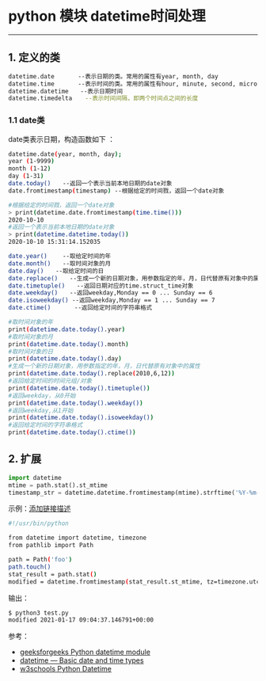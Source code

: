 #  python 模块 datetime时间处理



---
##  1. 定义的类　

```bash
datetime.date　　　　--表示日期的类。常用的属性有year, month, day
datetime.time　　　　--表示时间的类。常用的属性有hour, minute, second, microsecond
datetime.datetime　　--表示日期时间
datetime.timedelta　  --表示时间间隔，即两个时间点之间的长度
```

### 1.1 date类
date类表示日期，构造函数如下 ：

```bash
datetime.date(year, month, day);
year (1-9999)
month (1-12)
day (1-31)
date.today()　　--返回一个表示当前本地日期的date对象
date.fromtimestamp(timestamp) --根据给定的时间戮，返回一个date对象
```

```bash
#根据给定的时间戮，返回一个date对象
> print(datetime.date.fromtimestamp(time.time()))
2020-10-10
#返回一个表示当前本地日期的date对象
> print(datetime.datetime.today())
2020-10-10 15:31:14.152035
```


```bash
date.year() 　　--取给定时间的年
date.month()　　--取时间对象的月
date.day()　　--取给定时间的日
date.replace()　　--生成一个新的日期对象，用参数指定的年，月，日代替原有对象中的属性
date.timetuple()　　--返回日期对应的time.struct_time对象
date.weekday()　　--返回weekday,Monday == 0 ... Sunday == 6
date.isoweekday() --返回weekday,Monday == 1 ... Sunday == 7
date.ctime()　　　　--返回给定时间的字符串格式
```

```bash
#取时间对象的年
print(datetime.date.today().year)
#取时间对象的月
print(datetime.date.today().month)
#取时间对象的日
print(datetime.date.today().day)
#生成一个新的日期对象，用参数指定的年，月，日代替原有对象中的属性
print(datetime.date.today().replace(2010,6,12))
#返回给定时间的时间元组/对象
print(datetime.date.today().timetuple())
#返回weekday，从0开始
print(datetime.date.today().weekday())
#返回weekday,从1开始
print(datetime.date.today().isoweekday())
#返回给定时间的字符串格式
print(datetime.date.today().ctime())
```

## 2. 扩展
```python
import datetime
mtime = path.stat().st_mtime
timestamp_str = datetime.datetime.fromtimestamp(mtime).strftime('%Y-%m-%d-%H:%M')
```
示例：[添加链接描述](https://www.w3schools.com/python/python_datetime.asp)

```bash
#!/usr/bin/python

from datetime import datetime, timezone
from pathlib import Path

path = Path('foo')
path.touch()
stat_result = path.stat()
modified = datetime.fromtimestamp(stat_result.st_mtime, tz=timezone.utc)
```

输出：

```bash
$ python3 test.py 
modified 2021-01-17 09:04:37.146791+00:00
```

参考：

 - [geeksforgeeks Python datetime module](https://www.geeksforgeeks.org/python-datetime-module/)
 - [datetime — Basic date and time types](https://docs.python.org/3/library/datetime.html)
 - [w3schools Python Datetime](https://www.w3schools.com/python/python_datetime.asp)

